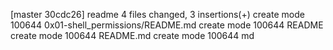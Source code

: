 [master 30cdc26] readme
 4 files changed, 3 insertions(+)
 create mode 100644 0x01-shell_permissions/README.md
 create mode 100644 README
 create mode 100644 README.md
 create mode 100644 md
